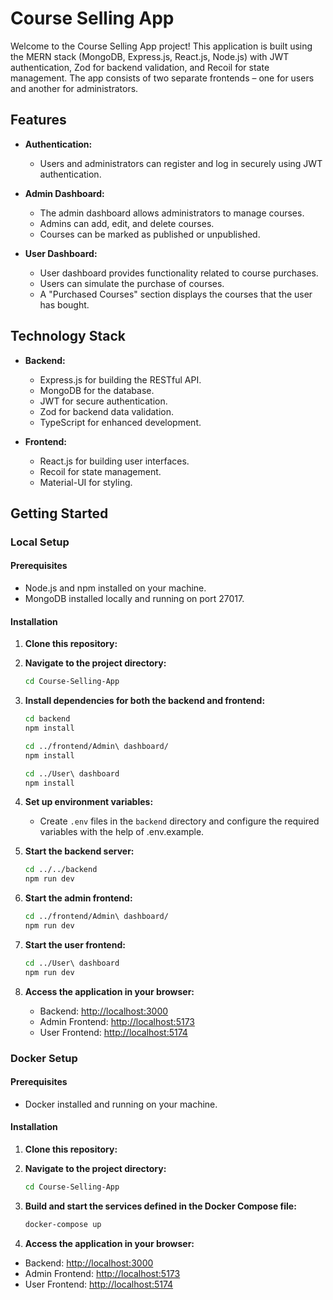 # Course Selling App

Welcome to the Course Selling App project! This application is built using the MERN stack (MongoDB, Express.js, React.js, Node.js) with JWT authentication, Zod for backend validation, and Recoil for state management. The app consists of two separate frontends – one for users and another for administrators.

## Features

- **Authentication:**

  - Users and administrators can register and log in securely using JWT authentication.

- **Admin Dashboard:**

  - The admin dashboard allows administrators to manage courses.
  - Admins can add, edit, and delete courses.
  - Courses can be marked as published or unpublished.

- **User Dashboard:**
  - User dashboard provides functionality related to course purchases.
  - Users can simulate the purchase of courses.
  - A "Purchased Courses" section displays the courses that the user has bought.

## Technology Stack

- **Backend:**

  - Express.js for building the RESTful API.
  - MongoDB for the database.
  - JWT for secure authentication.
  - Zod for backend data validation.
  - TypeScript for enhanced development.

- **Frontend:**
  - React.js for building user interfaces.
  - Recoil for state management.
  - Material-UI for styling.

## Getting Started

### Local Setup

#### Prerequisites

- Node.js and npm installed on your machine.
- MongoDB installed locally and running on port 27017.

#### Installation

1. **Clone this repository:**

2. **Navigate to the project directory:**

   ```bash
   cd Course-Selling-App
   ```

3. **Install dependencies for both the backend and frontend:**

   ```bash
   cd backend
   npm install
   ```

   ```bash
   cd ../frontend/Admin\ dashboard/
   npm install
   ```

   ```bash
   cd ../User\ dashboard
   npm install
   ```

4. **Set up environment variables:**

   - Create `.env` files in the `backend` directory and configure the required variables with the help of .env.example.

5. **Start the backend server:**

   ```bash
   cd ../../backend
   npm run dev
   ```

6. **Start the admin frontend:**

   ```bash
   cd ../frontend/Admin\ dashboard/
   npm run dev
   ```

7. **Start the user frontend:**

   ```bash
   cd ../User\ dashboard
   npm run dev
   ```

8. **Access the application in your browser:**
   - Backend: [http://localhost:3000](http://localhost:3000)
   - Admin Frontend: [http://localhost:5173](http://localhost:5173)
   - User Frontend: [http://localhost:5174](http://localhost:5174)

### Docker Setup

#### Prerequisites

- Docker installed and running on your machine.

#### Installation

1. **Clone this repository:**

2. **Navigate to the project directory:**

   ```bash
   cd Course-Selling-App
   ```

3. **Build and start the services defined in the Docker Compose file:**

   ```bash
   docker-compose up
   ```

4. **Access the application in your browser:**

- Backend: [http://localhost:3000](http://localhost:3000)
- Admin Frontend: [http://localhost:5173](http://localhost:5173)
- User Frontend: [http://localhost:5174](http://localhost:5174)
